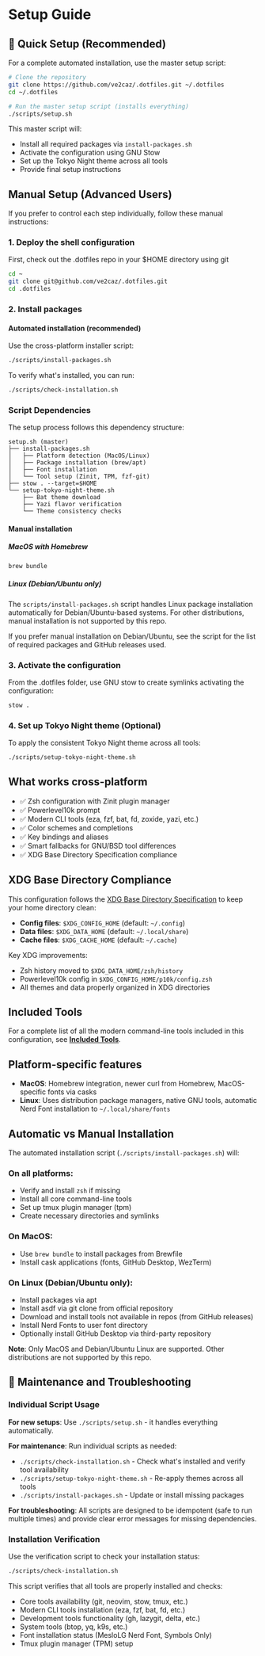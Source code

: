 # Setup Guide

## 🚀 Quick Setup (Recommended)

For a complete automated installation, use the master setup script:

```bash
# Clone the repository
git clone https://github.com/ve2caz/.dotfiles.git ~/.dotfiles
cd ~/.dotfiles

# Run the master setup script (installs everything)
./scripts/setup.sh
```

This master script will:
- Install all required packages via `install-packages.sh`
- Activate the configuration using GNU Stow
- Set up the Tokyo Night theme across all tools
- Provide final setup instructions

## Manual Setup (Advanced Users)

If you prefer to control each step individually, follow these manual instructions:

### 1. Deploy the shell configuration

First, check out the .dotfiles repo in your $HOME directory using git

```bash
cd ~
git clone git@github.com/ve2caz/.dotfiles.git
cd .dotfiles
```

### 2. Install packages

#### Automated installation (recommended)

Use the cross-platform installer script:

```bash
./scripts/install-packages.sh
```

To verify what's installed, you can run:

```bash
./scripts/check-installation.sh
```

### Script Dependencies

The setup process follows this dependency structure:

```
setup.sh (master)
├── install-packages.sh
│   ├── Platform detection (MacOS/Linux)
│   ├── Package installation (brew/apt)
│   ├── Font installation
│   └── Tool setup (Zinit, TPM, fzf-git)
├── stow . --target=$HOME
└── setup-tokyo-night-theme.sh
    ├── Bat theme download
    ├── Yazi flavor verification
    └── Theme consistency checks
```

#### Manual installation

##### MacOS with Homebrew

```bash
brew bundle
```

##### Linux (Debian/Ubuntu only)

The `scripts/install-packages.sh` script handles Linux package installation automatically for Debian/Ubuntu-based systems. For other distributions, manual installation is not supported by this repo.

If you prefer manual installation on Debian/Ubuntu, see the script for the list of required packages and GitHub releases used.

### 3. Activate the configuration

From the .dotfiles folder, use GNU stow to create symlinks activating the configuration:

```bash
stow .
```

### 4. Set up Tokyo Night theme (Optional)

To apply the consistent Tokyo Night theme across all tools:

```bash
./scripts/setup-tokyo-night-theme.sh
```

## What works cross-platform

- ✅ Zsh configuration with Zinit plugin manager
- ✅ Powerlevel10k prompt
- ✅ Modern CLI tools (eza, fzf, bat, fd, zoxide, yazi, etc.)
- ✅ Color schemes and completions
- ✅ Key bindings and aliases
- ✅ Smart fallbacks for GNU/BSD tool differences
- ✅ XDG Base Directory Specification compliance

## XDG Base Directory Compliance

This configuration follows the [XDG Base Directory Specification](https://specifications.freedesktop.org/basedir-spec/basedir-spec-latest.html) to keep your home directory clean:

- **Config files**: `$XDG_CONFIG_HOME` (default: `~/.config`)
- **Data files**: `$XDG_DATA_HOME` (default: `~/.local/share`)  
- **Cache files**: `$XDG_CACHE_HOME` (default: `~/.cache`)

Key XDG improvements:
- Zsh history moved to `$XDG_DATA_HOME/zsh/history`
- Powerlevel10k config in `$XDG_CONFIG_HOME/p10k/config.zsh`
- All themes and data properly organized in XDG directories

## Included Tools

For a complete list of all the modern command-line tools included in this configuration, see **[Included Tools](tools.md)**.

## Platform-specific features

- **MacOS**: Homebrew integration, newer curl from Homebrew, MacOS-specific fonts via casks
- **Linux**: Uses distribution package managers, native GNU tools, automatic Nerd Font installation to `~/.local/share/fonts`

## Automatic vs Manual Installation

The automated installation script (`./scripts/install-packages.sh`) will:

### On all platforms:
- Verify and install `zsh` if missing
- Install all core command-line tools
- Set up tmux plugin manager (tpm)
- Create necessary directories and symlinks

### On MacOS:
- Use `brew bundle` to install packages from Brewfile
- Install cask applications (fonts, GitHub Desktop, WezTerm)

### On Linux (Debian/Ubuntu only):
- Install packages via apt
- Install asdf via git clone from official repository
- Download and install tools not available in repos (from GitHub releases)
- Install Nerd Fonts to user font directory
- Optionally install GitHub Desktop via third-party repository

**Note**: Only MacOS and Debian/Ubuntu Linux are supported. Other distributions are not supported by this repo.

## 🔧 Maintenance and Troubleshooting

### Individual Script Usage

**For new setups**: Use `./scripts/setup.sh` - it handles everything automatically.

**For maintenance**: Run individual scripts as needed:
- `./scripts/check-installation.sh` - Check what's installed and verify tool availability
- `./scripts/setup-tokyo-night-theme.sh` - Re-apply themes across all tools
- `./scripts/install-packages.sh` - Update or install missing packages

**For troubleshooting**: All scripts are designed to be idempotent (safe to run multiple times) and provide clear error messages for missing dependencies.

### Installation Verification

Use the verification script to check your installation status:

```bash
./scripts/check-installation.sh
```

This script verifies that all tools are properly installed and checks:
- Core tools availability (git, neovim, stow, tmux, etc.)
- Modern CLI tools installation (eza, fzf, bat, fd, etc.) 
- Development tools functionality (gh, lazygit, delta, etc.)
- System tools (btop, yq, k9s, etc.)
- Font installation status (MesloLG Nerd Font, Symbols Only)
- Tmux plugin manager (TPM) setup
